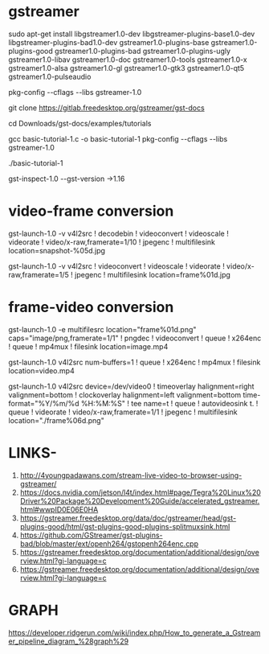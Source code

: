 # gstreamer

sudo apt-get install libgstreamer1.0-dev libgstreamer-plugins-base1.0-dev libgstreamer-plugins-bad1.0-dev gstreamer1.0-plugins-base gstreamer1.0-plugins-good gstreamer1.0-plugins-bad gstreamer1.0-plugins-ugly gstreamer1.0-libav gstreamer1.0-doc gstreamer1.0-tools gstreamer1.0-x gstreamer1.0-alsa gstreamer1.0-gl gstreamer1.0-gtk3 gstreamer1.0-qt5 gstreamer1.0-pulseaudio

pkg-config --cflags --libs gstreamer-1.0

git clone https://gitlab.freedesktop.org/gstreamer/gst-docs

cd Downloads/gst-docs/examples/tutorials

gcc basic-tutorial-1.c -o basic-tutorial-1 pkg-config --cflags --libs gstreamer-1.0

./basic-tutorial-1

gst-inspect-1.0 --gst-version ->1.16

# video-frame conversion
gst-launch-1.0 -v v4l2src ! decodebin ! videoconvert ! videoscale ! videorate ! video/x-raw,framerate=1/10 ! jpegenc ! multifilesink location=snapshot-%05d.jpg

gst-launch-1.0 -v v4l2src ! videoconvert ! videoscale ! videorate ! video/x-raw,framerate=1/5 ! jpegenc ! multifilesink location=frame%01d.jpg

# frame-video conversion

gst-launch-1.0 -e multifilesrc location="frame%01d.png" caps="image/png,framerate=1/1" ! pngdec ! videoconvert ! queue ! x264enc ! queue ! mp4mux ! filesink location=image.mp4

gst-launch-1.0 v4l2src num-buffers=1 ! queue ! x264enc ! mp4mux ! filesink location=video.mp4

gst-launch-1.0 v4l2src device=/dev/video0 ! timeoverlay halignment=right valignment=bottom ! clockoverlay halignment=left valignment=bottom time-format="%Y/%m/%d %H:%M:%S" ! tee name=t ! queue ! autovideosink t. ! queue ! videorate ! video/x-raw,framerate=1/1 ! jpegenc ! multifilesink location="./frame%06d.png"


# LINKS-

1. http://4youngpadawans.com/stream-live-video-to-browser-using-gstreamer/
2. https://docs.nvidia.com/jetson/l4t/index.html#page/Tegra%20Linux%20Driver%20Package%20Development%20Guide/accelerated_gstreamer.html#wwpID0E06E0HA
3. https://gstreamer.freedesktop.org/data/doc/gstreamer/head/gst-plugins-good/html/gst-plugins-good-plugins-splitmuxsink.html
4. https://github.com/GStreamer/gst-plugins-bad/blob/master/ext/openh264/gstopenh264enc.cpp
5. https://gstreamer.freedesktop.org/documentation/additional/design/overview.html?gi-language=c
6. https://gstreamer.freedesktop.org/documentation/additional/design/overview.html?gi-language=c


# GRAPH

https://developer.ridgerun.com/wiki/index.php/How_to_generate_a_Gstreamer_pipeline_diagram_%28graph%29

